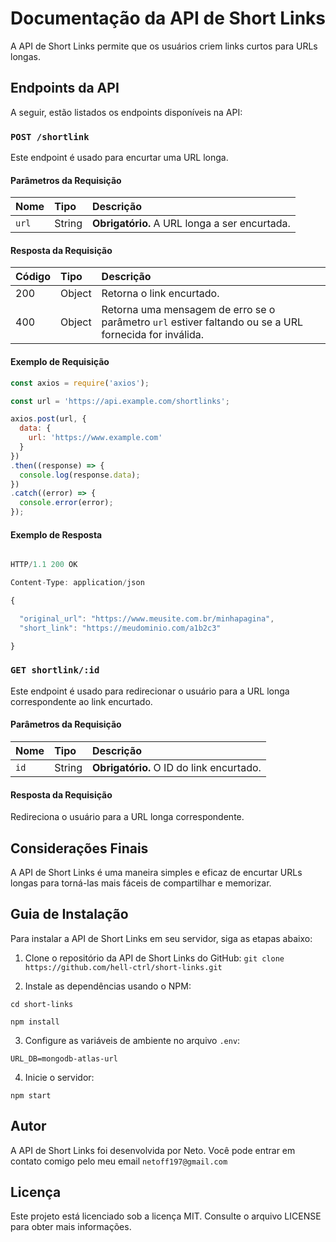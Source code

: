 # Documentação da API de Short Links

A API de Short Links permite que os usuários criem links curtos para URLs longas.

## Endpoints da API

A seguir, estão listados os endpoints disponíveis na API:

### `POST /shortlink`

Este endpoint é usado para encurtar uma URL longa.

#### Parâmetros da Requisição

| Nome | Tipo | Descrição |
| :----| :----| :---------|
| `url` | String | **Obrigatório.** A URL longa a ser encurtada. |

#### Resposta da Requisição

| Código | Tipo | Descrição |
| :------| :----| :---------|
| 200 | Object | Retorna o link encurtado. |
| 400 | Object | Retorna uma mensagem de erro se o parâmetro `url` estiver faltando ou se a URL fornecida for inválida. |

#### Exemplo de Requisição

```javascript
const axios = require('axios');

const url = 'https://api.example.com/shortlinks';

axios.post(url, {
  data: {
    url: 'https://www.example.com'
  }
})
.then((response) => {
  console.log(response.data);
})
.catch((error) => {
  console.error(error);
});


```

#### Exemplo de Resposta

```javascript

HTTP/1.1 200 OK

Content-Type: application/json

{

  "original_url": "https://www.meusite.com.br/minhapagina",
  "short_link": "https://meudominio.com/a1b2c3"

}

```

### `GET shortlink/:id`

Este endpoint é usado para redirecionar o usuário para a URL longa correspondente ao link encurtado.

#### Parâmetros da Requisição

| Nome | Tipo | Descrição |
| :----| :----| :---------|
| `id` | String | **Obrigatório.** O ID do link encurtado. |

#### Resposta da Requisição

Redireciona o usuário para a URL longa correspondente.


## Considerações Finais

A API de Short Links é uma maneira simples e eficaz de encurtar URLs longas para torná-las mais fáceis de compartilhar e memorizar.

## Guia de Instalação

Para instalar a API de Short Links em seu servidor, siga as etapas abaixo:

1. Clone o repositório da API de Short Links do GitHub: ```git clone https://github.com/hell-ctrl/short-links.git```

2. Instale as dependências usando o NPM:

  ``` 
  cd short-links

  npm install
   ````


3. Configure as variáveis de ambiente no arquivo `.env`:

  ```
  URL_DB=mongodb-atlas-url
  ```

4. Inicie o servidor:

  ```
  npm start
  ```

## Autor

A API de Short Links foi desenvolvida por Neto. Você pode entrar em contato comigo pelo meu email `netoff197@gmail.com`

## Licença

Este projeto está licenciado sob a licença MIT. Consulte o arquivo LICENSE para obter mais informações.


